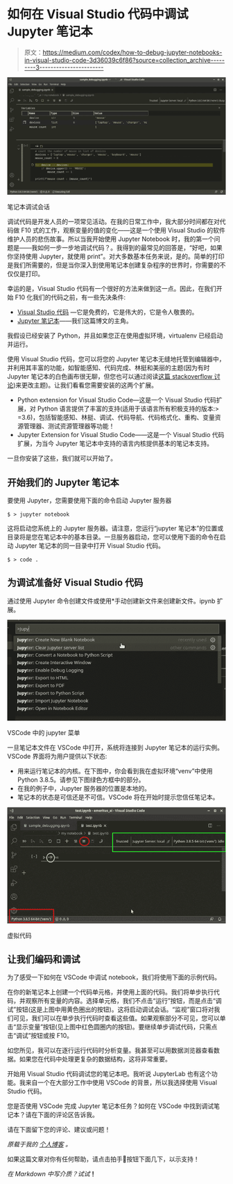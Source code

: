 # 如何在 Visual Studio 代码中调试 Jupyter 笔记本

> 原文：<https://medium.com/codex/how-to-debug-jupyter-notebooks-in-visual-studio-code-3d36039c6f86?source=collection_archive---------3----------------------->

![](img/daa9749cfbbe8f6242de8d8a1eff683e.png)

笔记本调试会话

调试代码是开发人员的一项常见活动。在我的日常工作中，我大部分时间都在对代码做 F10 式的工作，观察变量的值的变化——这是一个使用 Visual Studio 的软件维护人员的悲伤故事。所以当我开始使用 Jupyter Notebook 时，我的第一个问题是——我如何一步一步地调试代码？。我得到的最常见的回答是，“好吧，如果你坚持使用 Jupyter，就使用 print”。对大多数基本任务来说，是的。简单的打印是我们所需要的，但是当你深入到使用笔记本创建复杂程序的世界时，你需要的不仅仅是打印。

幸运的是，Visual Studio 代码有一个很好的方法来做到这一点。因此，在我们开始 F10 化我们的代码之前，有一些先决条件:

*   [Visual Studio 代码](https://code.visualstudio.com/) —它是免费的，它是伟大的，它是令人敬畏的。
*   [Jupyter 笔记本](https://jupyter.org/)——我们这篇博文的主角。

我假设已经安装了 Python，并且如果您正在使用虚拟环境，virtualenv 已经启动并运行。

使用 Visual Studio 代码，您可以将您的 Jupyter 笔记本无缝地托管到编辑器中，并利用其丰富的功能，如智能感知、代码完成、林挺和美丽的主题(因为有时 Jupyter 笔记本的白色画布很无聊，但您也可以通过阅读[这篇 stackoverflow 讨论](https://stackoverflow.com/questions/46510192/change-the-theme-in-jupyter-notebook))来更改主题)。让我们看看您需要安装的这两个扩展。

*   Python extension for Visual Studio Code—这是一个 Visual Studio 代码扩展，对 Python 语言提供了丰富的支持(适用于该语言所有积极支持的版本:> =3.6)，包括智能感知、林挺、调试、代码导航、代码格式化、重构、变量资源管理器、测试资源管理器等功能！
*   Jupyter Extension for Visual Studio Code——这是一个 Visual Studio 代码扩展，为当今 Jupyter 笔记本中支持的语言内核提供基本的笔记本支持。

一旦你安装了这些，我们就可以开始了。

## 开始我们的 Jupyter 笔记本

要使用 Jupyter，您需要使用下面的命令启动 Jupyter 服务器

```
$ > jupyter notebook
```

这将启动您系统上的 Jupyter 服务器。请注意，您运行“jupyter 笔记本”的位置或目录将是您在笔记本中的基本目录。一旦服务器启动，您可以使用下面的命令在启动 Jupyter 笔记本的同一目录中打开 Visual Studio 代码。

```
$ > code .
```

## 为调试准备好 Visual Studio 代码

通过使用 Jupyter 命令创建文件或使用*手动创建新文件来创建新文件。ipynb 扩展。

![](img/44753018ecdcb37f2f547c34e9165583.png)

VSCode 中的 jupyter 菜单

一旦笔记本文件在 VSCode 中打开，系统将连接到 Jupyter 笔记本的运行实例。VSCode 界面将为用户提供以下状态:

*   用来运行笔记本的内核。在下图中，你会看到我在虚拟环境“venv”中使用 Python 3.8.5。请参见下图绿色方框中的部分。
*   在我的例子中，Jupyter 服务器的位置是本地的。
*   笔记本的状态是可信还是不可信。VSCode 将在开始时提示您信任笔记本。

![](img/986df51e5034ff57e807e8451952d7e0.png)

虚拟代码

## 让我们编码和调试

为了感受一下如何在 VSCode 中调试 notebook，我们将使用下面的示例代码。

在你的新笔记本上创建一个代码单元格，并使用上面的代码。我们将单步执行代码，并观察所有变量的内容。选择单元格，我们不点击“运行”按钮，而是点击“调试”按钮(这是上图中用黄色圈出的按钮)。这将启动调试会话。“监视”窗口将对我们可见，我们可以在单步执行代码时查看这些值。如果观察部分不可见，您可以单击“显示变量”按钮(见上图中红色圆圈内的按钮)。要继续单步调试代码，只需点击“调试”按钮或按 F10。

如您所见，我可以在逐行运行代码时分析变量。我甚至可以用数据浏览器查看数据。如果您在代码中处理更复杂的数据结构，这将非常重要。

开始用 Visual Studio 代码调试您的笔记本吧。我听说 JupyterLab 也有这个功能。我来自一个在大部分工作中使用 VSCode 的背景，所以我选择使用 Visual Studio 代码。

您是否使用 VSCode 完成 Jupyter 笔记本任务？如何在 VSCode 中找到调试笔记本？请在下面的评论区告诉我。

请在下面留下您的评论、建议或问题！

*原载于我的* [*个人博客*](https://trashvin.github.io/2021/03/31/how-debug-notebook-in-vscode/) *。*

如果这篇文章对你有任何帮助，请点击拍手👏按钮下面几下，以示支持！

*在 Markdown 中写介质？试试*[](https://markdium.dev/)**！**